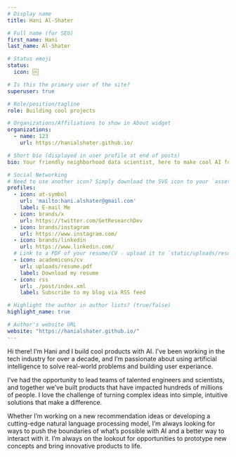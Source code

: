 ```yaml
---
# Display name
title: Hani Al-Shater

# Full name (for SEO)
first_name: Hani
last_name: Al-Shater

# Status emoji
status:
  icon: 🆒

# Is this the primary user of the site?
superuser: true

# Role/position/tagline
role: Building cool projects 

# Organizations/Affiliations to show in About widget
organizations:
  - name: 123
    url: https://hanialshater.github.io/

# Short bio (displayed in user profile at end of posts)
bio: Your friendly neighborhood data scientist, here to make cool AI for greater good.

# Social Networking
# Need to use another icon? Simply download the SVG icon to your `assets/media/icons/` folder.
profiles:
  - icon: at-symbol
    url: 'mailto:hani.alshater@gmail.com'
    label: E-mail Me
  - icon: brands/x
    url: https://twitter.com/GetResearchDev
  - icon: brands/instagram
    url: https://www.instagram.com/
  - icon: brands/linkedin
    url: https://www.linkedin.com/
  # Link to a PDF of your resume/CV - upload it to `static/uploads/resume.pdf`
  - icon: academicons/cv
    url: uploads/resume.pdf
    label: Download my resume
  - icon: rss
    url: ./post/index.xml
    label: Subscribe to my blog via RSS feed

# Highlight the author in author lists? (true/false)
highlight_name: true

# Author's website URL
website: "https://hanialshater.github.io/"
---
```


Hi there! I’m Hani and I build cool products with AI. I’ve been working in the tech industry for over a decade, and I’m passionate about using artificial intelligence to solve real-world problems and building user experiance. 

I’ve had the opportunity to lead teams of talented engineers and scientists, and together we’ve built products that have impacted hundreds of millions of people. I love the challenge of turning complex ideas into simple, intuitive solutions that make a difference.

Whether I’m working on a new recommendation ideas or developing a cutting-edge natural language processing model, I’m always looking for ways to push the boundaries of what’s possible with AI and a better way to interact with it. I’m always on the lookout for opportunities to prototype new concepts and bring innovative products to life.
